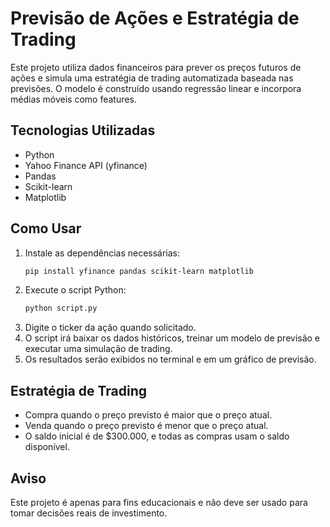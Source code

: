 # Previsão de Ações e Estratégia de Trading

Este projeto utiliza dados financeiros para prever os preços futuros de ações e simula uma estratégia de trading automatizada baseada nas previsões. O modelo é construído usando regressão linear e incorpora médias móveis como features.

## Tecnologias Utilizadas
- Python
- Yahoo Finance API (yfinance)
- Pandas
- Scikit-learn
- Matplotlib

## Como Usar

1. Instale as dependências necessárias:
   ```bash
   pip install yfinance pandas scikit-learn matplotlib
   ```
2. Execute o script Python:
   ```bash
   python script.py
   ```
3. Digite o ticker da ação quando solicitado.
4. O script irá baixar os dados históricos, treinar um modelo de previsão e executar uma simulação de trading.
5. Os resultados serão exibidos no terminal e em um gráfico de previsão.

## Estratégia de Trading
- Compra quando o preço previsto é maior que o preço atual.
- Venda quando o preço previsto é menor que o preço atual.
- O saldo inicial é de $300.000, e todas as compras usam o saldo disponível.

## Aviso
Este projeto é apenas para fins educacionais e não deve ser usado para tomar decisões reais de investimento.

